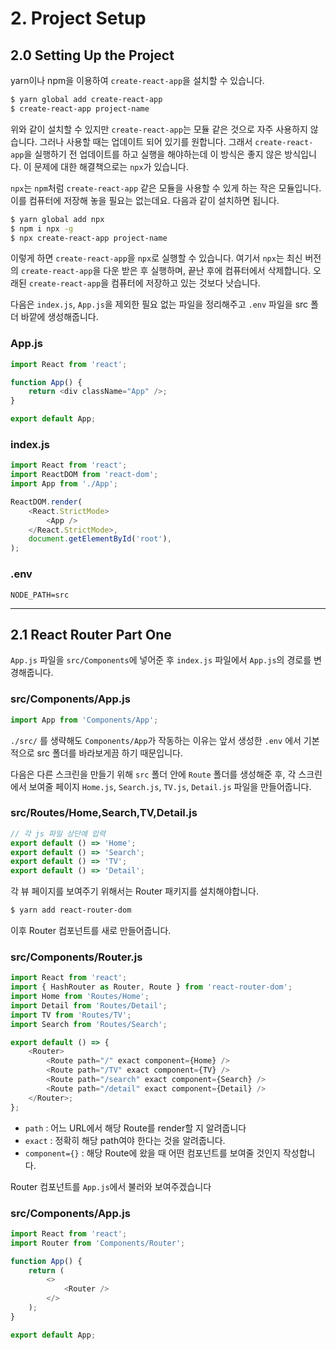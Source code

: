 # 2. Project Setup

## 2.0 Setting Up the Project

yarn이나 npm을 이용하여 `create-react-app`을 설치할 수 있습니다.

```bash
$ yarn global add create-react-app
$ create-react-app project-name
```

위와 같이 설치할 수 있지만 `create-react-app`는 모듈 같은 것으로 자주 사용하지 않습니다. 그러나 사용할 때는 업데이트 되어 있기를 원합니다. 그래서 `create-react-app`을 실행하기 전 업데이트를 하고 실행을 해야하는데 이 방식은 좋지 않은 방식입니다. 이 문제에 대한 해결책으로는 `npx`가 있습니다.

`npx`는 `npm`처럼 `create-react-app` 같은 모듈을 사용할 수 있게 하는 작은 모듈입니다. 이를 컴퓨터에 저장해 놓을 필요는 없는데요. 다음과 같이 설치하면 됩니다.

```bash
$ yarn global add npx
$ npm i npx -g
$ npx create-react-app project-name
```

이렇게 하면 `create-react-app`을 `npx`로 실행할 수 있습니다. 여기서 `npx`는 최신 버전의 `create-react-app`을 다운 받은 후 실행하며, 끝난 후에 컴퓨터에서 삭제합니다. 오래된 `create-react-app`을 컴퓨터에 저장하고 있는 것보다 낫습니다.

다음은 `index.js`, `App.js`을 제외한 필요 없는 파일을 정리해주고 `.env` 파일을 src 폴더 바깥에 생성해줍니다.

### **App.js**

```javascript
import React from 'react';

function App() {
    return <div className="App" />;
}

export default App;
```

### **index.js**

```javascript
import React from 'react';
import ReactDOM from 'react-dom';
import App from './App';

ReactDOM.render(
    <React.StrictMode>
        <App />
    </React.StrictMode>,
    document.getElementById('root'),
);

```

### **.env**

```env
NODE_PATH=src
```

---

## 2.1 React Router Part One

`App.js` 파일을 `src/Components`에 넣어준 후 `index.js` 파일에서 `App.js`의 경로를 변경해줍니다.

### **src/Components/App.js**

```javascript
import App from 'Components/App';
```

`./src/` 를 생략해도 `Components/App`가 작동하는 이유는 앞서 생성한 `.env` 에서 기본적으로 src 폴더를 바라보게끔 하기 때문입니다.

다음은 다른 스크린을 만들기 위해 `src` 폴더 안에 `Route` 폴더를 생성해준 후, 각 스크린에서 보여줄 페이지 `Home.js`, `Search.js`, `TV.js`, `Detail.js` 파일을 만들어줍니다.

### **src/Routes/Home,Search,TV,Detail.js**

```javascript
// 각 js 파일 상단에 입력
export default () => 'Home';
export default () => 'Search';
export default () => 'TV';
export default () => 'Detail';
```

각 뷰 페이지를 보여주기 위해서는 Router 패키지를 설치해야합니다.

```bash
$ yarn add react-router-dom
```

이후 Router 컴포넌트를 새로 만들어줍니다.

### **src/Components/Router.js**

```javascript
import React from 'react';
import { HashRouter as Router, Route } from 'react-router-dom';
import Home from 'Routes/Home';
import Detail from 'Routes/Detail';
import TV from 'Routes/TV';
import Search from 'Routes/Search';

export default () => {
    <Router>
        <Route path="/" exact component={Home} />
        <Route path="/TV" exact component={TV} />
        <Route path="/search" exact component={Search} />
        <Route path="/detail" exact component={Detail} />
    </Router>;
};
```

- `path` : 어느 URL에서 해당 Route를 render할 지 알려줍니다
- `exact` : 정확히 해당 path여야 한다는 것을 알려줍니다.
- `component={}` : 해당 Route에 왔을 때 어떤 컴포넌트를 보여줄 것인지 작성합니다.

Router 컴포넌트를 `App.js`에서 불러와 보여주겠습니다

### **src/Components/App.js**

```javascript
import React from 'react';
import Router from 'Components/Router';

function App() {
    return (
        <>
            <Router />
        </>
    );
}

export default App;
```